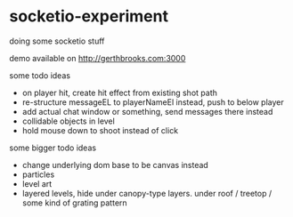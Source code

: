 # socketio-experiment
doing some socketio stuff

demo available on http://gerthbrooks.com:3000

some todo ideas
- on player hit, create hit effect from existing shot path
- re-structure messageEL to playerNameEl instead, push to below player
- add actual chat window or something, send messages there instead
- collidable objects in level
- hold mouse down to shoot instead of click

some bigger todo ideas
- change underlying dom base to be canvas instead
- particles
- level art
- layered levels, hide under canopy-type layers. under roof / treetop / some kind of grating pattern




